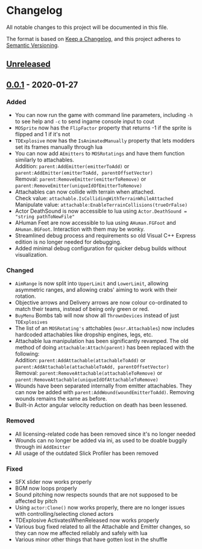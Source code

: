 # Changelog

All notable changes to this project will be documented in this file.

The format is based on [Keep a Changelog](https://keepachangelog.com/en/1.0.0/), and this project adheres to [Semantic Versioning](https://semver.org/spec/v2.0.0.html).

## [Unreleased]

## [0.0.1] - 2020-01-27
### Added
- You can now run the game with command line parameters, including `-h` to see help and `-c` to send ingame console input to cout
- `MOSprite` now has the `FlipFactor` property that returns -1 if the sprite is flipped and 1 if it's not
- `TDExplosive` now has the `IsAnimatedManually` property that lets modders set its frames manually through lua
- You can now add `AEmitters` to `MOSRotatings` and have them function similarly to attachables.  
  Addition: `parent:AddEmitter(emitterToAdd)` or `parent:AddEmitter(emitterToAdd, parentOffsetVector)`  
  Removal: `parent:RemoveEmitter(emitterToRemove)` or `parent:RemoveEmitter(uniqueIdOfEmitterToRemove)`
- Attachables can now collide with terrain when attached.  
  Check value: `attachable.IsCollidingWithTerrainWhileAttached`  
  Manipulate value: `attachable:EnableTerrainCollisions(trueOrFalse)`
- Actor DeathSound is now accessible to lua using `Actor.DeathSound = "string pathToNewFile"`
- AHuman Feet are now accessible to lua using `AHuman.FGFoot` and `AHuman.BGFoot`. Interaction with them may be wonky.
- Streamlined debug process and requirements so old Visual C++ Express edition is no longer needed for debugging.
- Added minimal debug configuration for quicker debug builds without visualization.

### Changed
- `AimRange` is now split into `UpperLimit` and `LowerLimit`, allowing asymmetric ranges, and allowing crabs' aiming to work with their rotation.
- Objective arrows and Delivery arrows are now colour co-ordinated to match their teams, instead of being only green or red.
- `BuyMenu` Bombs tab will now show all `ThrownDevices` instead of just `TDExplosives`
- The list of an `MOSRotating's` attchables (`mosr.Attachables`) now includes hardcoded attachables like dropship engines, legs, etc.
- Attachable lua manipulation has been significantly revamped. The old method of doing `attachable:Attach(parent)` has been replaced with the following:  
  Addition: `parent:AddAttachable(attachableToAdd)` or `parent:AddAttachable(attachableToAdd, parentOffsetVector)`  
  Removal: `parent:RemoveAttachable(attachableToRemove)` or `parent:RemoveAttachable(uniqueIdOfAttachableToRemove)`
- Wounds have been separated internally from emitter attachables. They can now be added with `parent:AddWound(woundEmitterToAdd)`. Removing wounds remains the same as before.
- Built-in Actor angular velocity reduction on death has been lessened.

### Removed
- All licensing-related code has been removed since it's no longer needed
- Wounds can no longer be added via ini, as used to be doable buggily through ini `AddEmitter`
- All usage of the outdated Slick Profiler has been removed

### Fixed
- SFX slider now works properly
- BGM now loops properly
- Sound pitching now respects sounds that are not supposed to be affected by pitch
- Using `actor:Clone()` now works properly, there are no longer issues with controlling/selecting cloned actors
- TDExplosive ActivatesWhenReleased now works properly
- Various bug fixed related to all the Attachable and Emitter changes, so they can now me affected reliably and safely with lua
- Various minor other things that have gotten lost in the shuffle


[unreleased]: https://github.com/cortex-command-community/Cortex-Command-Community-Project-Source/compare/master...cortex-command-community:development
[0.0.1]: https://github.com/cortex-command-community/Cortex-Command-Community-Project-Source/releases/tag/v0.0.1
